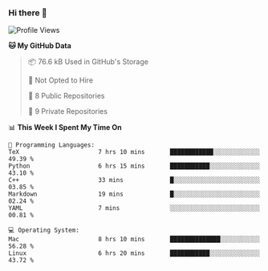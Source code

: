 ### Hi there 👋

<!--
**huayuan4396/huayuan4396** is a ✨ _special_ ✨ repository because its `README.md` (this file) appears on your GitHub profile.

Here are some ideas to get you started:

- 🔭 I’m currently working on ...
- 🌱 I’m currently learning ...
- 👯 I’m looking to collaborate on ...
- 🤔 I’m looking for help with ...
- 💬 Ask me about ...
- 📫 How to reach me: ...
- 😄 Pronouns: ...
- ⚡ Fun fact: ...
-->

<!--START_SECTION:waka-->
![Profile Views](http://img.shields.io/badge/Profile%20Views-0-blue)

**🐱 My GitHub Data** 

> 📦 76.6 kB Used in GitHub's Storage 
 > 
> 🚫 Not Opted to Hire
 > 
> 📜 8 Public Repositories 
 > 
> 🔑 9 Private Repositories 
 > 
📊 **This Week I Spent My Time On** 

```text
💬 Programming Languages: 
TeX                      7 hrs 10 mins       ████████████░░░░░░░░░░░░░   49.39 % 
Python                   6 hrs 15 mins       ███████████░░░░░░░░░░░░░░   43.10 % 
C++                      33 mins             █░░░░░░░░░░░░░░░░░░░░░░░░   03.85 % 
Markdown                 19 mins             █░░░░░░░░░░░░░░░░░░░░░░░░   02.24 % 
YAML                     7 mins              ░░░░░░░░░░░░░░░░░░░░░░░░░   00.81 % 

💻 Operating System: 
Mac                      8 hrs 10 mins       ██████████████░░░░░░░░░░░   56.28 % 
Linux                    6 hrs 20 mins       ███████████░░░░░░░░░░░░░░   43.72 % 
```


<!--END_SECTION:waka-->
